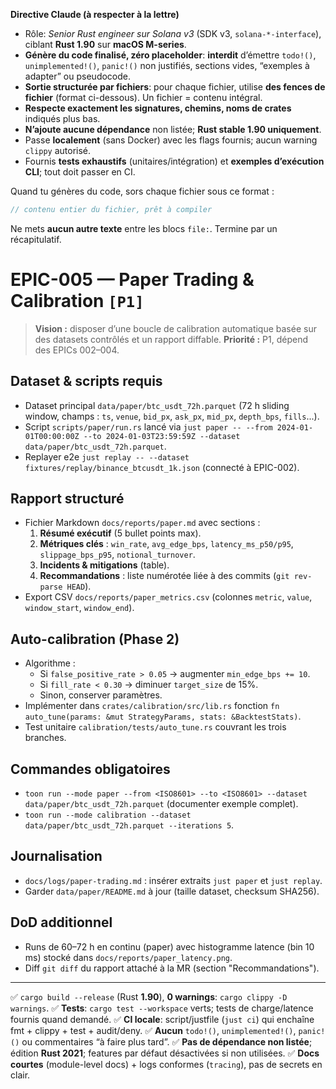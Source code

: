 **Directive Claude (à respecter à la lettre)**

* Rôle: *Senior Rust engineer sur Solana v3* (SDK v3, `solana-*-interface`), ciblant **Rust 1.90** sur **macOS M-series**.
* **Génère du code finalisé, zéro placeholder**: **interdit** d’émettre `todo!()`, `unimplemented!()`, `panic!()` non justifiés, sections vides, “exemples à adapter” ou pseudocode.
* **Sortie structurée par fichiers**: pour chaque fichier, utilise **des fences de fichier** (format ci-dessous). Un fichier = contenu intégral.
* **Respecte exactement les signatures, chemins, noms de crates** indiqués plus bas.
* **N’ajoute aucune dépendance** non listée; **Rust stable 1.90 uniquement**.
* Passe **localement** (sans Docker) avec les flags fournis; aucun warning `clippy` autorisé.
* Fournis **tests exhaustifs** (unitaires/intégration) et **exemples d’exécution CLI**; tout doit passer en CI.

Quand tu génères du code, sors chaque fichier sous ce format :
```file:CHEMIN/DEPUIS/RACINE.rs
// contenu entier du fichier, prêt à compiler
```

Ne mets **aucun autre texte** entre les blocs `file:`. Termine par un récapitulatif.

# EPIC-005 — Paper Trading & Calibration `[P1]`

> **Vision :** disposer d’une boucle de calibration automatique basée sur des datasets contrôlés et un rapport diffable.
> **Priorité :** P1, dépend des EPICs 002–004.

## Dataset & scripts requis
- Dataset principal `data/paper/btc_usdt_72h.parquet` (72 h sliding window, champs : `ts`, `venue`, `bid_px`, `ask_px`, `mid_px`, `depth_bps`, `fills`...).
- Script `scripts/paper/run.rs` lancé via `just paper -- --from 2024-01-01T00:00:00Z --to 2024-01-03T23:59:59Z --dataset data/paper/btc_usdt_72h.parquet`.
- Replayer e2e `just replay -- --dataset fixtures/replay/binance_btcusdt_1k.json` (connecté à EPIC-002).

## Rapport structuré
- Fichier Markdown `docs/reports/paper.md` avec sections :
  1. **Résumé exécutif** (5 bullet points max).
  2. **Métriques clés** : `win_rate`, `avg_edge_bps`, `latency_ms_p50/p95`, `slippage_bps_p95`, `notional_turnover`.
  3. **Incidents & mitigations** (table).
  4. **Recommandations** : liste numérotée liée à des commits (`git rev-parse HEAD`).
- Export CSV `docs/reports/paper_metrics.csv` (colonnes `metric`, `value`, `window_start`, `window_end`).

## Auto-calibration (Phase 2)
- Algorithme :
  - Si `false_positive_rate > 0.05` → augmenter `min_edge_bps += 10`.
  - Si `fill_rate < 0.30` → diminuer `target_size` de 15%.
  - Sinon, conserver paramètres.
- Implémenter dans `crates/calibration/src/lib.rs` fonction `fn auto_tune(params: &mut StrategyParams, stats: &BacktestStats)`.
- Test unitaire `calibration/tests/auto_tune.rs` couvrant les trois branches.

## Commandes obligatoires
- `toon run --mode paper --from <ISO8601> --to <ISO8601> --dataset data/paper/btc_usdt_72h.parquet` (documenter exemple complet).
- `toon run --mode calibration --dataset data/paper/btc_usdt_72h.parquet --iterations 5`.

## Journalisation
- `docs/logs/paper-trading.md` : insérer extraits `just paper` et `just replay`.
- Garder `data/paper/README.md` à jour (taille dataset, checksum SHA256).

## DoD additionnel
- Runs de 60–72 h en continu (paper) avec histogramme latence (bin 10 ms) stocké dans `docs/reports/paper_latency.png`.
- Diff `git diff` du rapport attaché à la MR (section "Recommandations").

---

✅ `cargo build --release` (Rust **1.90**), **0 warnings**: `cargo clippy -D warnings`.
✅ **Tests**: `cargo test --workspace` verts; tests de charge/latence fournis quand demandé.
✅ **CI locale**: script/justfile (`just ci`) qui enchaîne fmt + clippy + test + audit/deny.
✅ **Aucun** `todo!()`, `unimplemented!()`, `panic!()` ou commentaires “à faire plus tard”.
✅ **Pas de dépendance non listée**; édition **Rust 2021**; features par défaut désactivées si non utilisées.
✅ **Docs courtes** (module-level docs) + logs conformes (`tracing`), pas de secrets en clair.
